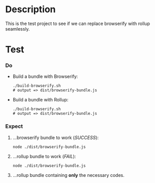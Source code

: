 # Description 

This is the test project to see if we can replace browserify with rollup seamlessly. 

# Test

### Do

* Build a bundle with Browserify: 

      ./build-browserify.sh
      # output => dist/browserify-bundle.js
      
* Build a bundle with Rollup: 

      ./build-browserify.sh
      # output => dist/browserify-bundle.js
      
### Expect 

1. ...browserify bundle to work (*SUCCESS*): 

       node ./dist/browserify-bundle.js
      
2. ...rollup bundle to work (*FAIL*): 

       node ./dist/browserify-bundle.js

3. ...rollup bundle containing **only** the necessary codes.

